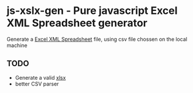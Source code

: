 # js-xslx-gen - Pure javascript Excel XML Spreadsheet generator

Generate a [Excel XML Spreadsheet][1] file, using csv file chossen on the local machine

## TODO

- Generate a valid [xlsx][2]
- better CSV parser

[1]: https://en.wikipedia.org/wiki/Microsoft_Office_XML_formats#Excel_XML_Spreadsheet_example
[2]: https://en.wikipedia.org/wiki/Office_Open_XML_file_formats#SpreadsheetML_(SML)